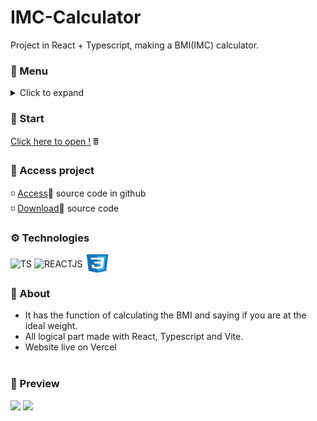 # IMC-Calculator

Project in React + Typescript, making a BMI(IMC) calculator.


### 🎯 Menu

<details>
<summary>Click to expand</summary>
◽ <a href="#start">Start</a> <br>
◽ <a href="#access-project">Access project</a> <br>
◽ <a href="#technologies">Technologies</a> <br>
◽ <a href="#about">About</a> <br>
◽ <a href="#preview">Preview</a> <br>
◽ <a href="https://github.com/FilipeLeoni">Author</a> <br>
</details>

<h3 id="start">🚀 Start</h3>

[Click here to open !](https://imc-calculator-pi.vercel.app/) 🖩


<h3 id="access-project">📁 Access project</h3>

◽ <a href="https://github.com/FilipeLeoni/IMC-Calculator">Access</a>🔗 source code in github <br>
◽ <a href="https://github.com/FilipeLeoni/IMC-Calculator/archive/refs/heads/main.zip">Download</a>🔗 source code<br>


<h3 id="technologies">⚙️ Technologies</h3>

<div style="display: inline_block">
  <img align="center" alt="TS" height="31" width="30" src="https://upload.wikimedia.org/wikipedia/commons/thumb/4/4c/Typescript_logo_2020.svg/240px-Typescript_logo_2020.svg.png">
  <img align="center" alt="REACTJS" height="30" width="40" src="https://upload.wikimedia.org/wikipedia/commons/a/a7/React-icon.svg">
  <img align="center" alt="CSS3" height="30" width="40" src="https://raw.githubusercontent.com/devicons/devicon/master/icons/css3/css3-original.svg">
</div>

<h3 id="about">📍 About</h3>

- It has the function of calculating the BMI and saying if you are at the ideal weight. <br>
- All logical part made with React, Typescript and Vite. <br>
- Website live on Vercel<br><br>

<h3 id="preview">🎥 Preview</h3>

<img src="https://user-images.githubusercontent.com/100960828/185679256-0ef72401-4ffb-46d6-b176-fb0e621ff3a7.png" width="500px">
<img src="https://user-images.githubusercontent.com/100960828/185679261-772e70b4-3360-4295-91dd-565fd390bd06.png" width="200px">
